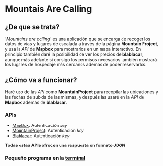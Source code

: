 # Mountais Are Calling

## ¿De que se trata?
_'Mountains are calling'_ es una aplicación que se encarga de recoger los datos de vías y lugares de escalada a través de la página **Mountain Project**, y usa la *API* de **Mapbox** para mostrarlos en un mapa interactivo. En principio también daré la posibilidad de ver los precios de **blablacar**, aunque más adelante si consigo los permisos necesarios también mostrará los lugares de hospedaje más cercanos además de poder reservarlos. 

## ¿Cómo va a funcionar?
Haré uso de las *API* como **MountainProject** para recopilar las ubicaciones y las fechas de subida de las mismas, y después las usaré en la *API* de **Mapbox** además de **blablacar**.

### APIs
- [MapBox](https://docs.mapbox.com/api/): Autenticación *key*
- [MountainProject](https://www.mountainproject.com/data): Autenticación *key*
- [Blablacar](https://dev.blablacar.com/docs/versions/1.0): Autenticación *key*

**Todas estas APIs ofrecen una respuesta en formato *JSON***
### Pequeño programa en la [terminal](app.py)
